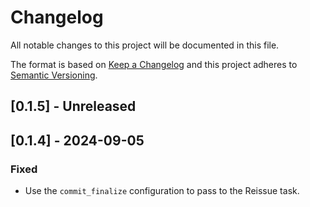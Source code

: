 # Changelog

All notable changes to this project will be documented in this file.

The format is based on [Keep a Changelog](http://keepachangelog.com/)
and this project adheres to [Semantic Versioning](http://semver.org/).

## [0.1.5] - Unreleased

## [0.1.4] - 2024-09-05

### Fixed

- Use the `commit_finalize` configuration to pass to the Reissue task.
